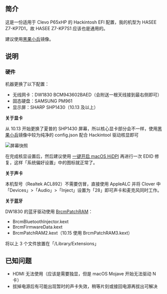 ## 简介

这是一份适用于 Clevo P65xHP 的 Hackintosh EFI 配置，我的机型为 HASEE Z7-KP7D1，故 HASEE Z7-KP7S1 应该也是通用的。

建议使用[黑果小兵](https://blog.daliansky.net/)镜像。

## 说明

### 硬件

机器更换了以下配置：

- 无线网卡：DW1830 BCM943602BAED（会附送一根天线接到最右侧即可）
- 固态硬盘：SAMSUNG PM961
- 显示屏：SHARP SHP1430（10.13 及以上）

**关于显卡**

从 10.13 开始更换了夏普的 SHP1430 屏幕，所以核心显卡部分会不一样，使用[黑果小兵](https://blog.daliansky.net/)镜像中较为纯净的 config.json 配合 Hackintool 驱动核显即可

![屏幕快照](https://i.loli.net/2020/02/05/yaCjYekqdm1tzFh.png)

在完成核显设置后，然后建议使用 [一键开启 macOS HiDPI](https://github.com/xzhih/one-key-hidpi/blob/master/README-zh.md) 再进行一次 EDID 修复，这样「系统偏好设置」中的图标就正常了。

**关于声卡**

本机型号（Realtek ACL892）不需要仿冒，直接使用 AppleALC 并将 Clover 中「Devices」>「Audio」>「Inject」设置为「28」即可声卡和麦克风同时工作。

**关于蓝牙**

DW1830 的蓝牙驱动使用 [BrcmPatchRAM](https://github.com/acidanthera/BrcmPatchRAM/releases)：

- BrcmBluetoothInjector.kext
- BrcmFirmwareData.kext
- BrcmPatchRAM2.kext（10.15 使用 BrcmPatchRAM3.kext）

将以上 3 个文件放置在「/Library/Extensions」

## 已知问题

- HDMI 无法使用（应该是需要独显，但是 macOS Mojave 开始无法驱动 N 卡）
- 拔掉电源后有可能出现暂时的声卡失效，稍等片刻或接回电源再拔出可解决